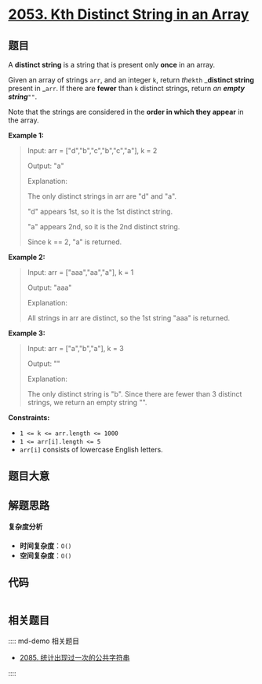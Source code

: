 # [2053. Kth Distinct String in an Array](https://leetcode.com/problems/kth-distinct-string-in-an-array/)

## 题目

A **distinct string** is a string that is present only **once** in an array.

Given an array of strings `arr`, and an integer `k`, return _the_`kth`
_**distinct string** present in _`arr`. If there are **fewer** than `k`
distinct strings, return _an **empty string**_`""`.

Note that the strings are considered in the **order in which they appear** in
the array.

**Example 1:**

> Input: arr = ["d","b","c","b","c","a"], k = 2
>
> Output: "a"
>
> Explanation:
>
> The only distinct strings in arr are "d" and "a".
>
> "d" appears 1st, so it is the 1st distinct string.
>
> "a" appears 2nd, so it is the 2nd distinct string.
>
> Since k == 2, "a" is returned.

**Example 2:**

> Input: arr = ["aaa","aa","a"], k = 1
>
> Output: "aaa"
>
> Explanation:
>
> All strings in arr are distinct, so the 1st string "aaa" is returned.

**Example 3:**

> Input: arr = ["a","b","a"], k = 3
>
> Output: ""
>
> Explanation:
>
> The only distinct string is "b". Since there are fewer than 3 distinct strings, we return an empty string "".

**Constraints:**

- `1 <= k <= arr.length <= 1000`
- `1 <= arr[i].length <= 5`
- `arr[i]` consists of lowercase English letters.

## 题目大意

## 解题思路

#### 复杂度分析

- **时间复杂度**：`O()`
- **空间复杂度**：`O()`

## 代码

```javascript

```

## 相关题目

:::: md-demo 相关题目

- [2085. 统计出现过一次的公共字符串](https://leetcode.com/problems/count-common-words-with-one-occurrence)

::::
